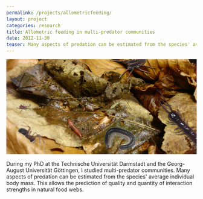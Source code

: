 ```yaml
---
permalink: /projects/allometricfeeding/
layout: project
categories: research
title: Allometric feeding in multi-predator communities 
date: 2012-11-30
teaser: Many aspects of predation can be estimated from the species' average individual body mass. This allows the prediction of quality and quantity of interaction strengths in natural food webs.
---
```


![Allometric predation](/assets/img/2013-11-allometry-600.jpg)

During my PhD at the Technische Universität Darmstadt and the Georg-August Universität Göttingen, I studied multi-predator communities. Many aspects of predation can be estimated from the species' average individual body mass. This allows the prediction of quality and quantity of interaction strengths in natural food webs. <!-- more -->

